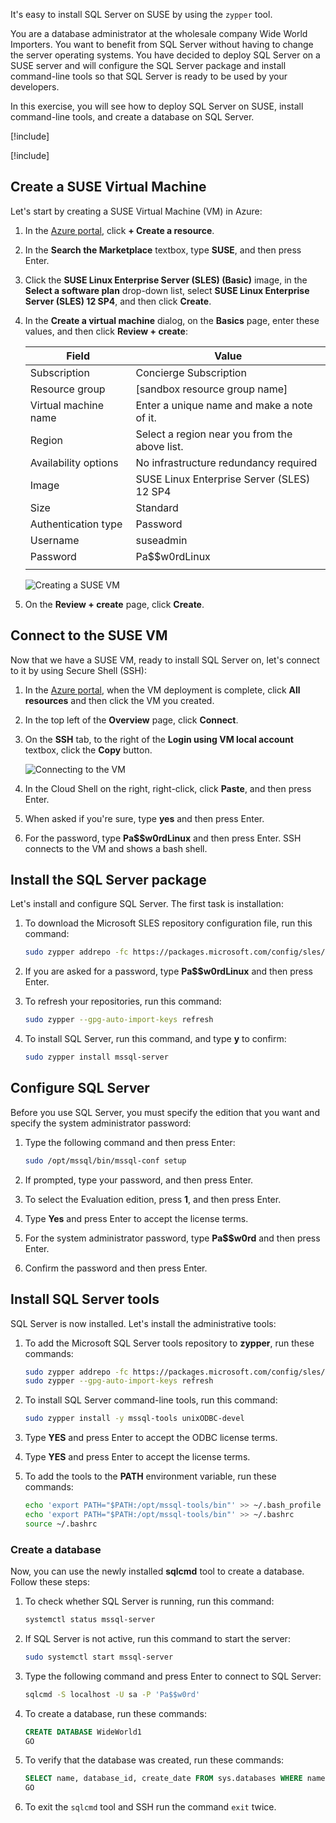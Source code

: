 It's easy to install SQL Server on SUSE by using the `zypper` tool.

You are a database administrator at the wholesale company Wide World Importers. You want to benefit from SQL Server without having to change the server operating systems. You have decided to deploy SQL Server on a SUSE server and will configure the SQL Server package and install command-line tools so that SQL Server is ready to be used by your developers.

In this exercise, you will see how to deploy SQL Server on SUSE, install command-line tools, and create a database on SQL Server.

[!include[](../../../includes/azure-sandbox-activate.md)]

[!include[](../../../includes/azure-sandbox-regions-first-mention-note-friendly.md)]

## Create a SUSE Virtual Machine 

Let's start by creating a SUSE Virtual Machine (VM) in Azure:

1. In the [Azure portal](https://portal.azure.com/learn.docs.microsoft.com?azure-portal=true), click **+ Create a resource**.
1. In the **Search the Marketplace** textbox, type **SUSE**, and then press Enter.
1. Click the **SUSE Linux Enterprise Server (SLES) (Basic)** image, in the **Select a software plan** drop-down list, select **SUSE Linux Enterprise Server (SLES) 12 SP4**, and then click **Create**.
1. In the **Create a virtual machine** dialog, on the **Basics** page, enter these values, and then click **Review + create**:

    | Field | Value |
    | --- | --- |
    | Subscription | Concierge Subscription |
    | Resource group | <rgn>[sandbox resource group name]</rgn> |
    | Virtual machine name | Enter a unique name and make a note of it. |
    | Region | Select a region near you from the above list. |
    | Availability options | No infrastructure redundancy required |
    | Image | SUSE Linux Enterprise Server (SLES) 12 SP4 |
    | Size | Standard |
    | Authentication type | Password |
    | Username | suseadmin |
    | Password | Pa$$w0rdLinux |
    | | |

    ![Creating a SUSE VM](../media/5-create-suse-vm.png)

1. On the **Review + create** page, click **Create**.

## Connect to the SUSE VM

Now that we have a SUSE VM, ready to install SQL Server on, let's connect to it by using Secure Shell (SSH):

1. In the [Azure portal](https://portal.azure.com/learn.docs.microsoft.com?azure-portal=true), when the VM deployment is complete, click **All resources** and then click the VM you created.
1. In the top left of the **Overview** page, click **Connect**.
1. On the **SSH** tab, to the right of the **Login using VM local account** textbox, click the **Copy** button.

    ![Connecting to the VM](../media/5-connect-vm.png)

1. In the Cloud Shell on the right, right-click, click **Paste**, and then press Enter.
1. When asked if you're sure, type **yes** and then press Enter.
1. For the password, type **Pa$$w0rdLinux** and then press Enter. SSH connects to the VM and shows a bash shell.

## Install the SQL Server package

Let's install and configure SQL Server. The first task is installation:

1. To download the Microsoft SLES repository configuration file, run this command:

    ```bash
    sudo zypper addrepo -fc https://packages.microsoft.com/config/sles/12/mssql-server-2017.repo
    ```

1. If you are asked for a password, type **Pa$$w0rdLinux** and then press Enter.
1. To refresh your repositories, run this command:

    ```bash
    sudo zypper --gpg-auto-import-keys refresh
    ```

1. To install SQL Server, run this command, and type **y** to confirm:

    ```bash
    sudo zypper install mssql-server
    ```

## Configure SQL Server

Before you use SQL Server, you must specify the edition that you want and specify the system administrator password:

1. Type the following command and then press Enter:

    ```bash
    sudo /opt/mssql/bin/mssql-conf setup
    ```

1. If prompted, type your password, and then press Enter.
1. To select the Evaluation edition, press **1**, and then press Enter.
1. Type **Yes** and press Enter to accept the license terms.
1. For the system administrator password, type **Pa$$w0rd** and then press Enter.
1. Confirm the password and then press Enter.

## Install SQL Server tools

SQL Server is now installed. Let's install the administrative tools:

1. To add the Microsoft SQL Server tools repository to **zypper**, run these commands:

    ```bash
    sudo zypper addrepo -fc https://packages.microsoft.com/config/sles/12/prod.repo
    sudo zypper --gpg-auto-import-keys refresh
    ```

1. To install SQL Server command-line tools, run this command:

    ```bash
    sudo zypper install -y mssql-tools unixODBC-devel
    ```

1. Type **YES** and press Enter to accept the ODBC license terms.
1. Type **YES** and press Enter to accept the license terms.
1. To add the tools to the **PATH** environment variable, run these commands:

    ```bash
    echo 'export PATH="$PATH:/opt/mssql-tools/bin"' >> ~/.bash_profile
    echo 'export PATH="$PATH:/opt/mssql-tools/bin"' >> ~/.bashrc
    source ~/.bashrc
    ```

### Create a database

Now, you can use the newly installed **sqlcmd** tool to create a database. Follow these steps:

1. To check whether SQL Server is running, run this command:

    ```bash
    systemctl status mssql-server
    ```

1. If SQL Server is not active, run this command to start the server:

    ```bash
    sudo systemctl start mssql-server
    ```

1. Type the following command and press Enter to connect to SQL Server:

    ```bash
    sqlcmd -S localhost -U sa -P 'Pa$$w0rd'
    ```

1. To create a database, run these commands:

    ```sql
    CREATE DATABASE WideWorld1
    GO
    ```

1. To verify that the database was created, run these commands:

    ```sql
    SELECT name, database_id, create_date FROM sys.databases WHERE name = 'WideWorld1'
    GO
    ```

1. To exit the `sqlcmd` tool and SSH run the command `exit` twice.
